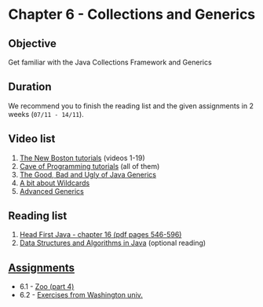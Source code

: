 # Chapter 6 - Collections and Generics

## Objective
Get familiar with the Java Collections Framework and Generics 

## Duration
We recommend you to finish the reading list and the given assignments in 2 weeks (`07/11 - 14/11`).

## Video list
1. [The New Boston tutorials](https://www.youtube.com/watch?v=vW53w7me4AE&list=PL27BCE863B6A864E3) (videos 1-19)
2. [Cave of Programming tutorials](https://www.youtube.com/watch?v=mkCTxtLe7XU&list=PLB841C370FAFB8EC7) (all of them)
3. [The Good, Bad and Ugly of Java Generics](https://www.youtube.com/watch?v=34oiEq9nD0M)
4. [A bit about Wildcards](https://www.youtube.com/watch?v=QqLBp7MdkEU)
5. [Advanced Generics](https://www.youtube.com/watch?v=iwLBmGhd35M)


## Reading list
1. [Head First Java - chapter 16  (pdf pages 546-596)](http://it-ebooks.info/book/3214/)
4. [Data Structures and Algorithms in Java](http://www.it-ebooks.info/book/4478/) (optional reading)

## [Assignments](https://github.com/OOP-30221/OOP-2016/tree/master/Java/Content/Chapter%206%20-%20Collections%20and%20Generics/Assignments)
- 6.1 - [Zoo (part 4)](https://github.com/OOP-30221/OOP-2016/blob/master/Java/Content/Chapter%206%20-%20Collections%20and%20Generics/Assignments/Zoo%20(part%204).pdf)
- 6.2 - [Exercises from Washington univ.](https://github.com/OOP-30221/OOP-2016/blob/master/Java/Content/Chapter%206%20-%20Collections%20and%20Generics/Assignments/Washington%20univ.%20exercises.pdf)

